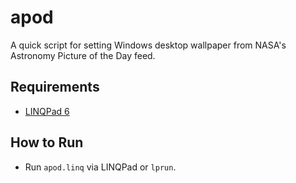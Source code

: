 # apod
A quick script for setting Windows desktop wallpaper from NASA's Astronomy Picture of the Day feed.


## Requirements

* [LINQPad 6](https://www.linqpad.net/)


## How to Run

* Run `apod.linq` via LINQPad or `lprun`.